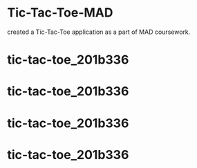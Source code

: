 # Tic-Tac-Toe-MAD
created a Tic-Tac-Toe application as a part of MAD coursework.
# tic-tac-toe_201b336
# tic-tac-toe_201b336
# tic-tac-toe_201b336
# tic-tac-toe_201b336
